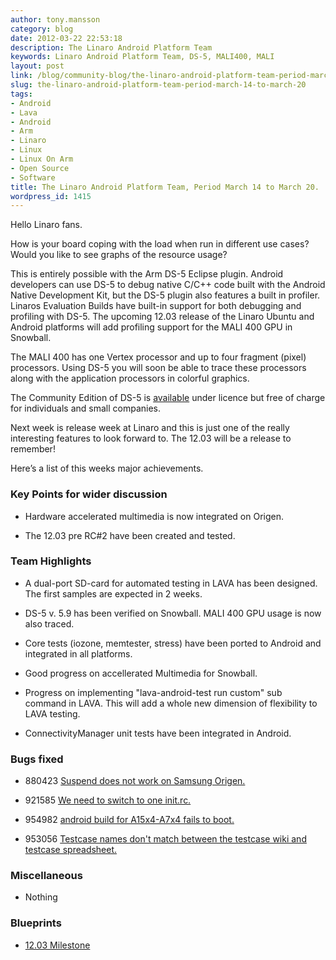 ```yaml
---
author: tony.mansson
category: blog
date: 2012-03-22 22:53:18
description: The Linaro Android Platform Team
keywords: Linaro Android Platform Team, DS-5, MALI400, MALI
layout: post
link: /blog/community-blog/the-linaro-android-platform-team-period-march-14-to-march-20/
slug: the-linaro-android-platform-team-period-march-14-to-march-20
tags:
- Android
- Lava
- Android
- Arm
- Linaro
- Linux
- Linux On Arm
- Open Source
- Software
title: The Linaro Android Platform Team, Period March 14 to March 20.
wordpress_id: 1415
---
```


Hello Linaro fans.

How is your board coping with the load when run in different use cases? Would you like to see graphs of the resource usage?

This is entirely possible with the Arm DS-5 Eclipse plugin. Android developers can use DS-5 to debug native C/C++ code built with the Android Native Development Kit, but the DS-5 plugin also features a built in profiler. Linaros Evaluation Builds have built-in support for both debugging and profiling with DS-5. The upcoming 12.03 release of the Linaro Ubuntu and Android platforms will add profiling support for the MALI 400 GPU in Snowball.

The MALI 400 has one Vertex processor and up to four fragment (pixel) processors. Using DS-5 you will soon be able to trace these processors along with the application processors in colorful graphics.

The Community Edition of DS-5 is [available](https://developer.arm.com/tools-and-software/embedded/legacy-tools/ds-5-development-studio/downloads) under licence but free of charge for individuals and small companies.

Next week is release week at Linaro and this is just one of the really interesting features to look forward to. The 12.03 will be a release to remember!

Here’s a list of this weeks major achievements.

### Key Points for wider discussion

- Hardware accelerated multimedia is now integrated on Origen.

- The 12.03 pre RC#2 have been created and tested.

### Team Highlights

- A dual-port SD-card for automated testing in LAVA has been designed. The first samples are expected in 2 weeks.

- DS-5 v. 5.9 has been verified on Snowball. MALI 400 GPU usage is now also traced.

- Core tests (iozone, memtester, stress) have been ported to Android and integrated in all platforms.

- Good progress on accellerated Multimedia for Snowball.

- Progress on implementing "lava-android-test run custom" sub command in LAVA. This will add a whole new dimension of flexibility to LAVA testing.

- ConnectivityManager unit tests have been integrated in Android.

### Bugs fixed

- 880423 [ Suspend does not work on Samsung Origen.](https://bugs.launchpad.net/linaro-android/+bug/880423)

- 921585 [ We need to switch to one init.rc.](https://bugs.launchpad.net/linaro-android/+bug/921585)

- 954982 [ android build for A15x4-A7x4 fails to boot.](https://bugs.launchpad.net/linaro-android/+bug/954982)

- 953056 [ Testcase names don't match between the testcase wiki and testcase spreadsheet.](https://bugs.launchpad.net/linaro-android/+bug/953056)

### Miscellaneous

- Nothing

### Blueprints

- [12.03 Milestone](https://launchpad.net/linaro-android/+milestone/12.03)